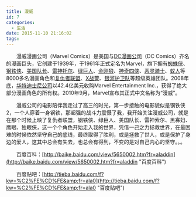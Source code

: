 ```yaml
---
title: 漫威
id: 7
categories:
  - 生活
date: 2015-11-10 21:16:02
tags:
---
```


&emsp;&emsp;漫威漫画公司（Marvel Comics）是美国与[DC漫画公司](http://baike.baidu.com/view/1760007.htm)（DC Comics）齐名的漫画巨头，它创建于1939年，于1961年正式定名为Marvel，旗下拥有[蜘蛛侠](http://baike.baidu.com/view/40238.htm)、[钢铁侠](http://baike.baidu.com/view/1477134.htm)、[美国队长](http://baike.baidu.com/view/1660914.htm)、[雷神托尔](http://baike.baidu.com/view/1897765.htm)、[绿巨人](http://baike.baidu.com/view/254530.htm)、[金刚狼](http://baike.baidu.com/subview/275163/11120672.htm)、[神奇四侠](http://baike.baidu.com/view/200848.htm)、[恶灵骑士](http://baike.baidu.com/subview/345172/7726878.htm)、[蚁人](http://baike.baidu.com/subview/3524732/7118235.htm)等8000多名漫画角色和[复仇者联盟](http://baike.baidu.com/view/1867021.htm)、[X战警](http://baike.baidu.com/view/68978.htm)、[银河护卫队](http://baike.baidu.com/view/9122955.htm)等超级英雄团队。2008年底，[华特迪士尼公司](http://baike.baidu.com/view/783726.htm)以42.4亿美元收购Marvel Entertainment Inc.，获得了绝大部分漫画角色的所有权。2010年9月，Marvel宣布其正式中文名称为“漫威”。

<!--more-->
&emsp;&emsp;漫威公司的电影陪伴我走过了高三的时光，第一步接触的电影貌似是钢铁侠2，一个人穿着一身钢铁，那超强的战斗力震慑了我，我开始关注漫威公司，就是在那个时候上映了复仇者联盟，钢铁侠、绿巨人、美国队长、雷神索尔、黑寡妇、鹰眼、独眼侠，这一个个角色开始走入我的世界，凭借一己之力拯救世界，在最困难的时候依然坚守自己的底线，最终取得了胜利，或是拯救了世人，或是保护了身边的爱人，这其中总会有失去，也总会有得到，不变的是对自己内心的坚守。。。

&emsp;&emsp;百度百科：[http://baike.baidu.com/view/5650002.htm?fr=aladdin](http://baike.baidu.com/view/5650002.htm?fr=aladdin "百度百科")

&emsp;&emsp;百度贴吧：[http://tieba.baidu.com/f?kw=%C2%FE%CD%FE&amp;fr=ala0](http://tieba.baidu.com/f?kw=%C2%FE%CD%FE&amp;fr=ala0 "百度贴吧")